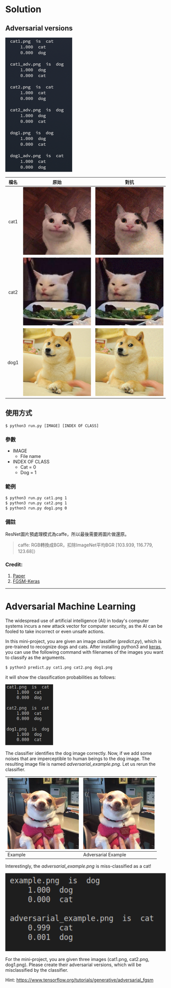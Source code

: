 # Solution
## Adversarial versions
![image](compare.png)

| 檔名 | 原始 | 對抗 |
|:---:|:---:|:---:|
| cat1 | ![image](cat1.png) | <img src="cat1_adv.png" width="224"> |
| cat2 | ![image](cat2.png) | <img src="cat2_adv.png" width="224"> |
| dog1 | ![image](dog1.png) | <img src="dog1_adv.png" width="224"> |



## 使用方式
```bash=
$ python3 run.py [IMAGE] [INDEX OF CLASS]
```

### 參數
- IMAGE
    - File name 
- INDEX OF CLASS
    - Cat = 0
    - Dog = 1

### 範例
```bash=2
$ python3 run.py cat1.png 1
$ python3 run.py cat2.png 1
$ python3 run.py dog1.png 0
```

### 備註
ResNet圖片預處理模式為caffe，所以最後需要將圖片做還原。
> caffe: RGB轉換成BGR，扣除ImageNet平均BGR [103.939, 116.779, 123.68]）

### Credit: 
1. [Paper](https://arxiv.org/abs/1412.6572)
2. [FGSM-Keras](https://github.com/soumyac1999/FGSM-Keras)

---

# Adversarial Machine Learning

The widespread use of artificial intelligence (AI) in today's computer systems incurs a new attack vector for computer security, as the AI can be fooled to take incorrect or even unsafe actions.

In this mini-project, you are given an image classifier (<em>predict.py</em>), which is pre-trained to recognize dogs and cats. After installing python3 and [keras](https://keras.io/), you can use the following command with filenames of the images you want to classify as the arguments.

```bash
$ python3 predict.py cat1.png cat2.png dog1.png
```

it will show the classification probabilities as follows:

![image](classification_result.png)

The classifier identifies the dog image correctly. Now, if we add some noises that are imperceptible to human beings to the dog image. The resulting image file is named *adversarial_example.png*. Let us rerun the classifier.

| ![image](example.png)  | ![image](adversarial_example.png)   |
|---|---|
| Example | Adversarial Example   |

Interestingly, the *adversarial_example.png* is miss-classified as a cat!

![image](adversarial_classification.png)

For the mini-project, you are given three images (cat1.png, cat2.png, dog1.png). Please create their adversarial versions, which will be misclassified by the classifier.

Hint: https://www.tensorflow.org/tutorials/generative/adversarial_fgsm